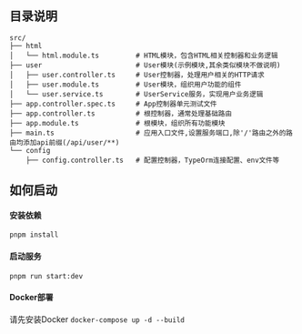 ## 目录说明

```
src/
├── html
│   └── html.module.ts         # HTML模块，包含HTML相关控制器和业务逻辑
├── user                       # User模块(示例模块,其余类似模块不做说明)  
│   ├── user.controller.ts     # User控制器，处理用户相关的HTTP请求
│   ├── user.module.ts         # User模块，组织用户功能的组件
│   └── user.service.ts        # UserService服务，实现用户业务逻辑
├── app.controller.spec.ts     # App控制器单元测试文件
├── app.controller.ts          # 根控制器，通常处理基础路由
├── app.module.ts              # 根模块，组织所有功能模块
├── main.ts                    # 应用入口文件,设置服务端口,除'/'路由之外的路由均添加api前缀(/api/user/**)
└── config
    ├── config.controller.ts   # 配置控制器，TypeOrm连接配置、env文件等
```

## 如何启动

#### 安装依赖

`pnpm install`

#### 启动服务

`pnpm run start:dev`

#### Docker部署

请先安装Docker
`docker-compose up -d --build`
